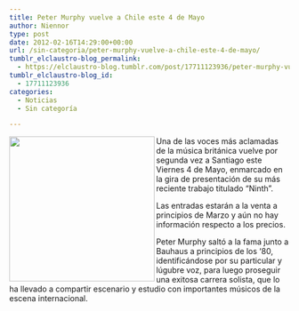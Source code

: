 ```yaml
---
title: Peter Murphy vuelve a Chile este 4 de Mayo
author: Niennor
type: post
date: 2012-02-16T14:29:00+00:00
url: /sin-categoria/peter-murphy-vuelve-a-chile-este-4-de-mayo/
tumblr_elclaustro-blog_permalink:
  - https://elclaustro-blog.tumblr.com/post/17711123936/peter-murphy-vuelve-a-chile-este-4-de-mayo
tumblr_elclaustro-blog_id:
  - 17711123936
categories:
  - Noticias
  - Sin categoría

---
```

<img decoding="async" loading="lazy" align="left" height="261" src="https://64.media.tumblr.com/tumblr_lzhph8vY8O1r04xdq.jpg" width="261" />Una de las voces más aclamadas de la música británica vuelve por segunda vez a Santiago este Viernes 4 de Mayo, enmarcado en la gira de presentación de su más reciente trabajo titulado &ldquo;Ninth&rdquo;.

Las entradas estarán a la venta a principios de Marzo y aún no hay información respecto a los precios.

Peter Murphy saltó a la fama junto a Bauhaus a principios de los &lsquo;80, identificándose por su particular y lúgubre voz, para luego proseguir una exitosa carrera solista, que lo ha llevado a compartir escenario y estudio con importantes músicos de la escena internacional.

<div>
</div>